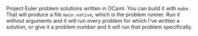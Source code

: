 Project Euler problem solutions written in OCaml. You can build it with `make`.
That will produce a file `main.native`, which is the problem runner. Run it
without arguments and it will run every problem for which I've written a
solution, or give it a problem number and it will run that problem specifically.
